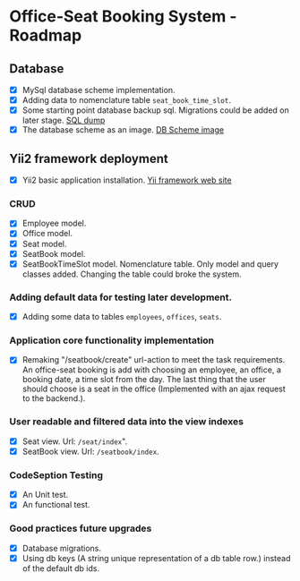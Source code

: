 # Office-Seat Booking System - Roadmap

## Database

- [x] MySql database scheme implementation.
- [x] Adding data to nomenclature table `seat_book_time_slot`.
- [x] Some starting point database backup sql. Migrations could be added on later stage.
	[SQL dump](https://github.com/koredalin/Office-Seat-Booking-System/blob/master/common/db_backups/office_booking_8X2021.sql)
- [x] The database scheme as an image.
	[DB Scheme image]()

## Yii2 framework deployment

- [x] Yii2 basic application installation.
	[Yii framework web site](https://www.yiiframework.com/)

### CRUD

- [x] Employee model.
- [x] Office model.
- [x] Seat model.
- [x] SeatBook model.
- [x] SeatBookTimeSlot model. Nomenclature table. Only model and query classes added. Changing the table could broke the system.

### Adding default data for testing later development.

- [x] Adding some data to tables `employees`, `offices`, `seats`.

### Application core functionality implementation

- [x] Remaking "/seatbook/create" url-action to meet the task requirements.
	An office-seat booking is add with choosing an employee, an office, a booking date, a time slot from the day. The last thing that the user should choose is a seat in the office (Implemented with an ajax request to the backend.).

### User readable and filtered data into the view indexes

- [x] Seat view. Url: `/seat/index`".
- [x] SeatBook view. Url: `/seatbook/index`.

### CodeSeption Testing

- [x] An Unit test.
- [x] An functional test.

### Good practices future upgrades

- [x] Database migrations.
- [x] Using db keys (A string unique representation of a db table row.) instead of the default db ids.
